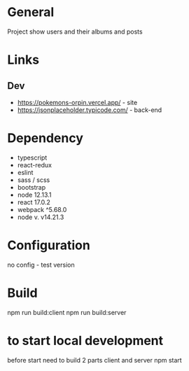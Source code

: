 # General

Project show users and their albums and posts

# Links

## Dev

* https://pokemons-orpin.vercel.app/ - site
* https://jsonplaceholder.typicode.com/ - back-end


# Dependency

* typescript
* react-redux
* eslint
* sass / scss
* bootstrap
* node 12.13.1
* react 17.0.2
* webpack ^5.68.0
* node v. v14.21.3

# Configuration
no config - test version

# Build
npm run build:client
npm run build:server



# to start local development
before start need to build 2 parts client and server
npm start
